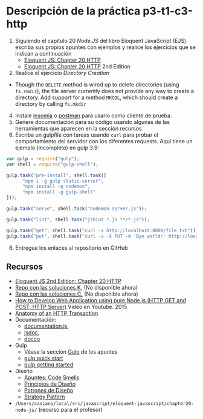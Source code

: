 # Descripción de la práctica p3-t1-c3-http

1. Siguiendo el capítulo 20 *Node.JS*  del libro Eloquent JavaScript (EJS) 
escriba sus propios apuntes con ejemplos y realice los ejercicios que se indican a continuación
    - [Eloquent JS: Chapter 20 HTTP](http://eloquentjavascript.net/20_node.html)
    - [Eloquent JS: Chapter 20 HTTP](http://eloquentjavascript.net/2nd_edition/20_node.html) 2nd Edition
3. Realice el ejercicio *Directory Creation* 
  - Though the `DELETE` method is wired up to delete directories (using `fs.rmdir`), 
  the file server currently does not provide any way to create a directory.  Add 
  support for a method `MKCOL`, which should create a directory by calling `fs.mkdir` 
4. Instale [insomia](https://insomnia.rest/) o [postman](https://www.getpostman.com/) para usarlo como cliente de prueba.
5. Genere documentación para su código usando algunas de las herramientas que aparecen en la sección recursos
5. Escriba un gulpfile con tareas usando `curl` para probar el comportamiento del servidor con los diferentes requests. Aquí tiene un ejemplo (incompleto) en gulp 3.9:

  ```js
  var gulp = require("gulp");
  var shell = require("gulp-shell");

  gulp.task("pre-install", shell.task([
        "npm i -g gulp static-server",
        "npm install -g nodemon",
        "npm install -g gulp-shell"
  ]));

  gulp.task("serve", shell.task("nodemon server.js"));

  gulp.task("lint", shell.task("jshint *.js **/*.js"));

  gulp.task("get", shell.task("curl -v http://localhost:8000/file.txt"));
  gulp.task("put", shell.task("curl -v -X PUT -d 'Bye world!' http://localhost:8000/file.txt"));


  ```

6. Entregue los enlaces al repositorio en GitHub 

## Recursos

* [Eloquent JS 2nd Edition: Chapter 20 HTTP](http://eloquentjavascript.net/2nd_edition/20_node.html)
* [Repo con las soluciones K.](https://github.com/ULL-ESIT-MII-CA-1718/nodejs-KevMCh) (No disponible ahora)
* [Repo con las soluciones C.](https://github.com/ULL-ESIT-MII-CA-1718/ejs-chapter20-node-js) (No disponible ahora)
* [How to Develop Web Application using pure Node.js (HTTP GET and POST, HTTP Server)](https://youtu.be/nuw48-u3Yrg) Vídeo en Youtube. 2015
* [Anatomy of an HTTP Transaction](https://nodejs.org/en/docs/guides/anatomy-of-an-http-transaction/)
* Documentación:  
  * [documentation.js](http://documentation.js.org/), 
  * [jsdoc](https://www.npmjs.com/package/jsdoc), 
  * [docco](http://jashkenas.github.io/docco`)
* Gulp
  * Véase la sección [Gulp](https://casianorodriguezleon.gitbooks.io/ull-esit-1617/apuntes/gulp/) de los apuntes
  * [gulp quick start](https://gulpjs.com/docs/en/getting-started/quick-start)
  * [gulp getting started](https://gulpjs.org/getting-started.html)
* Diseño
  * [Apuntes: Code Smells](https://casianorodriguezleon.gitbooks.io/ull-esit-1617/content/apuntes/patterns/codesmell.html)
  * [Principios de Diseño](https://casianorodriguezleon.gitbooks.io/ull-esit-1617/content/apuntes/patterns/designprinciples.html)
  * [Patrones de Diseño](https://casianorodriguezleon.gitbooks.io/ull-esit-1617/content/apuntes/patterns/)
  * [Strategy Pattern](https://casianorodriguezleon.gitbooks.io/ull-esit-1617/content/apuntes/patterns/strategypattern.html)
* `/Users/casiano/local/src/javascript/eloquent-javascript/chapter20-node-js/` (recurso para el profesor)

<!--
## Reto

* [Reto para la práctica](reto.md)
->
